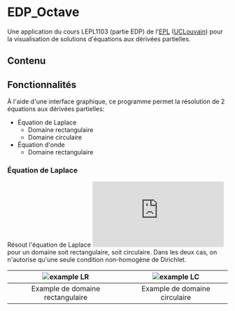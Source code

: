 # EDP_Octave

Une application du cours LEPL1103 (partie EDP) de l'[EPL] ([UCLouvain]) pour la visualisation de solutions d'équations aux dérivées partielles.

## Contenu

## Fonctionnalités

À l'aide d'une interface graphique, ce programme permet la résolution de 2 équations aux dérivées partielles:

- Équation de Laplace
    - Domaine rectangulaire
    - Domaine circulaire
- Équation d'onde
    - Domaine rectangulaire

### Équation de Laplace
Résout l'équation de Laplace ![eq](https://latex.codecogs.com/png.latex?%5Cinline%20%5Cdpi%7B120%7D%20%5CDelta%20u%20%3D%200)
pour un domaine soit rectangulaire, soit circulaire.
  Dans les deux cas, on n'autorise qu'une seule condition non-homogène de Dirichlet.

|![example LR](https://i.imgur.com/OLkfVoc.gif)|![example LC](https://i.imgur.com/3BlScKR.gif)|
| :---: |:---:|
|Example de domaine rectangulaire|Example de domaine circulaire|


[EPL]: https://uclouvain.be/fr/facultes/epl
[UCLouvain]: https://uclouvain.be/fr/index.html

